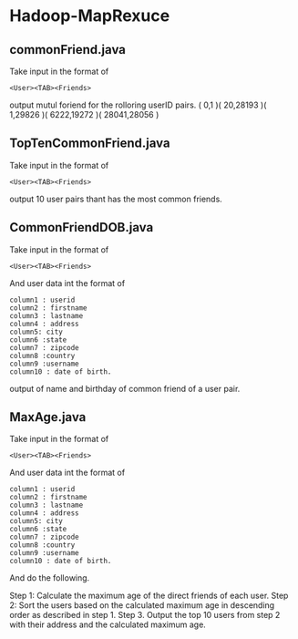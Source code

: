 # Hadoop-MapRexuce

## commonFriend.java

Take input in the format of 

```
<User><TAB><Friends>
```

output mutul foriend for the rolloring userID pairs.
( 0,1 )( 20,28193 )( 1,29826 )( 6222,19272 )( 28041,28056 )

## TopTenCommonFriend.java

Take input in the format of 

```
<User><TAB><Friends>
```

output 10 user pairs thant has the most common friends.

## CommonFriendDOB.java

Take input in the format of 

```
<User><TAB><Friends>
```

And user data int the format of 

```
column1 : userid
column2 : firstname
column3 : lastname
column4 : address
column5: city
column6 :state
column7 : zipcode
column8 :country
column9 :username
column10 : date of birth.

```

output of name and birthday of common friend of a user pair.

## MaxAge.java

Take input in the format of 
```
<User><TAB><Friends>
```

And user data int the format of 

```
column1 : userid
column2 : firstname
column3 : lastname
column4 : address
column5: city
column6 :state
column7 : zipcode
column8 :country
column9 :username
column10 : date of birth.

```

And do the following.

Step 1: Calculate the maximum age of the direct friends of each user.
Step 2: Sort the users based on the calculated maximum age in descending order as described in step 1.
Step 3. Output the top 10 users from step 2 with their address and the calculated maximum age.



